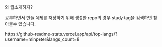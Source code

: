 와 뭘소개하지?  

공부하면서 만들 예제를 저장하기 위해 생성한 repo의 경우 study tag을 검색하면 찾아볼수 있습니다.  

<p>https://github-readme-stats.vercel.app/api/top-langs/?username=minpeter&langs_count=8</p>
